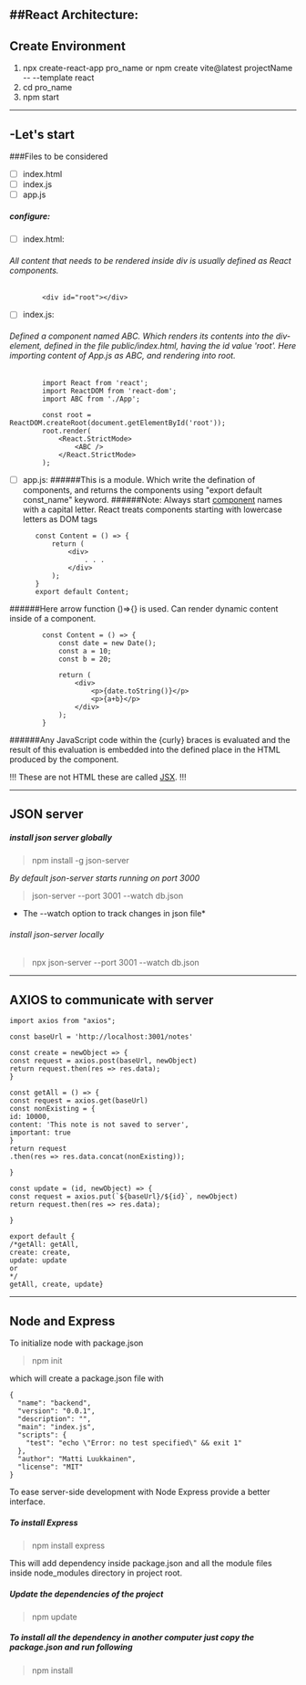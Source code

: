 ##React Architecture:
----------------------------------
Create Environment
----------------------------------
1. npx create-react-app pro_name
   or
   npm create vite@latest projectName -- --template react
2. cd pro_name
3. npm start
----------------------------------
-Let's start
----------------------------------
###Files to be considered
-[ ] index.html
-[ ] index.js
-[ ] app.js
##### configure:
   -[ ] index.html: 
   ###### All content that needs to be rendered inside div is usually defined as React components.
   
            <div id="root"></div>
            
   -[ ] index.js: 
   ###### Defined a component named ABC. Which renders its contents into the div-element, defined in the file public/index.html, having the id value 'root'. Here importing content of App.js as ABC, and rendering into root.
                                          
            import React from 'react';
            import ReactDOM from 'react-dom';
            import ABC from './App';

            const root = ReactDOM.createRoot(document.getElementById('root'));
            root.render(
                <React.StrictMode>
                    <ABC />
                </React.StrictMode>
            );
            
            
   -[ ] app.js: 
   ######This is a module. Which write the defination of components, and returns the components using "export default const_name" keyword. 
   ######Note: Always start <a href="https://reactjs.org/docs/components-and-props.html">component</a> names with a capital letter. React treats components starting with lowercase letters as DOM tags
 
            const Content = () => {
                return (
                    <div>
                        . . . 
                    </div>
                );
            }
            export default Content;
    
   ######Here arrow function ()=>{} is used. Can render dynamic content inside of a component.
   
            const Content = () => {
                const date = new Date();
                const a = 10;
                const b = 20;
                
                return (
                    <div>
                        <p>{date.toString()}</p>
                        <p>{a+b}</p>
                    </div>
                );
            }
            
   ######Any JavaScript code within the {curly} braces is evaluated and the result of this evaluation is embedded into the defined place in the HTML produced by the component.
   
   !!! These are not HTML these are called <a href="https://reactjs.org/docs/introducing-jsx.html">JSX</a>. !!!

-----------------------------
JSON server
-----------------------------
##### install json server globally

> npm install -g json-server

*By default json-server starts running on port 3000*

> json-server --port 3001 --watch db.json
 
* The --watch option to track changes in json file*

###### install json-server locally

> npx json-server --port 3001 --watch db.json

---------------------------------
AXIOS to communicate with server
---------------------------------
````
import axios from "axios";

const baseUrl = 'http://localhost:3001/notes'

const create = newObject => {
const request = axios.post(baseUrl, newObject)
return request.then(res => res.data);
}

const getAll = () => {
const request = axios.get(baseUrl)
const nonExisting = {
id: 10000,
content: 'This note is not saved to server',
important: true
}
return request
.then(res => res.data.concat(nonExisting));

}

const update = (id, newObject) => {
const request = axios.put(`${baseUrl}/${id}`, newObject)
return request.then(res => res.data);

}

export default {
/*getAll: getAll,
create: create,
update: update
or
*/
getAll, create, update}
````

-------------------------
Node and Express
-------------------------
To initialize node with package.json
> npm init

which will create a package.json file with
```
{
  "name": "backend",
  "version": "0.0.1",
  "description": "",
  "main": "index.js",
  "scripts": {
    "test": "echo \"Error: no test specified\" && exit 1"
  },
  "author": "Matti Luukkainen",
  "license": "MIT"
}
```
To ease server-side development with Node Express provide a better interface.
##### To install Express
> npm install express

This will add dependency inside package.json and all the module files inside node_modules directory in project root.

##### Update the dependencies of the project
> npm update

##### To install all the dependency in another computer just copy the package.json and run following
> npm install